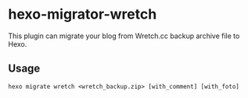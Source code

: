 hexo-migrator-wretch
====================

This plugin can migrate your blog from Wretch.cc backup archive file to Hexo.

## Usage

```
hexo migrate wretch <wretch_backup.zip> [with_comment] [with_foto]
```

[Hexo]: http://zespia.tw/hexo